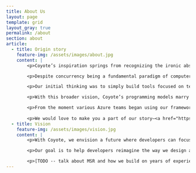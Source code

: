 ```yaml
---
title: About Us
layout: page
template: grid
layout_gray: true
permalink: /about
section: about
article:
  - title: Origin story
    feature-img: /assets/images/about.jpg
    content: |
        <p>Coyote’s inspiration springs from recognizing the ironic absence of tooling for developing concurrent systems.</p>

        <p>Despite concurrency being a fundamental paradigm of computer science—all layers of a computer system are concurrent, starting from the hardware to the operating system, to applications, distributed systems, and cloud—not much attention has previously been given to the problem of testing these systems for correctness. Current practices dictate that unit tests be deterministic, often leading to the oblique art of stress testing to weed out bugs.</p>

        <p>Our initial thinking was to simply build tools focused on testing, but we quickly realized any technique focused only on testing would have severely limited value: Developers want to write elegant, correct, and performant code on the first go—they don’t want to be tracing buggy interleavings late into the wee hours.</p>

        <p>With this broader vision, Coyote’s programming models marry design, implementation, and testing for remarkable productivity.</p>

        <p>From the moment various Azure teams began using our framework, we’ve been receiving <a href="/Coyote/case-studies" target="_blank">enthusiastic feedback</a>. What started as one service using Coyote has now expanded to more than ten and growing.</p> 
        
        <p>We would love to make you a part of our story—<a href="https://github.com/microsoft/Coyote" target="_blank">join our developer community</a> today.</p>
  - title: Vision
    feature-img: /assets/images/vision.jpg
    content: |
        <p>With Coyote, we envision a future where developers can focus on coding only. Through rapid design-implement-test cycles, Coyote empowers developers with a quantum leap in productivity. The technology provides programming frameworks that reduce the gap between design and implementation and offers unmatched testing capabilities for weeding out bugs early.</p>

        <p>Our goal is to help developers reimagine the way we design and implement asynchronous or distributed systems.</p>

        <p>[TODO -- talk about MSR and how we build on years of experience in testing and formal methods and software engineering]</p>
---
```

